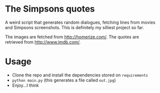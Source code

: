 # The Simpsons quotes
A weird script that generates random dialogues, fetching lines from movies and Simpsons screenshots.
This is definitely my silliest project so far.

The images are fetched from http://homerize.com/. The quotes are retrieved from http://www.imdb.com/.

# Usage
- Clone the repo and install the dependencies stored on `requirements`
- `python main.py` (this generates a file called `out.jpg`)
- Enjoy...I think
